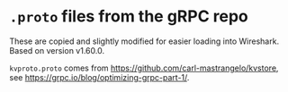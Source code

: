 # `.proto` files from the gRPC repo

These are copied and slightly modified for easier loading into Wireshark.
Based on version v1.60.0.

`kvproto.proto` comes from https://github.com/carl-mastrangelo/kvstore, see
https://grpc.io/blog/optimizing-grpc-part-1/.
